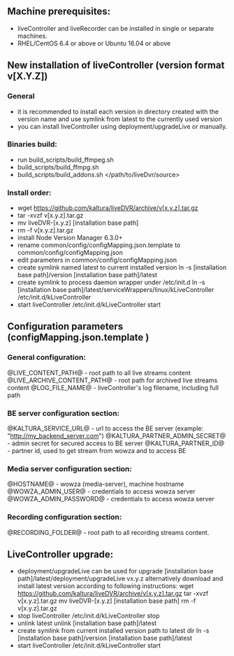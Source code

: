 ## Machine prerequisites: ##
- liveController and liveRecorder can be installed in single or separate machines.
- RHEL/CentOS 6.4 or above or Ubuntu 16.04 or above 

## New installation of liveController (version format v[X.Y.Z]) ##
### General ###
- it is recommended to install each version in directory created with the version name and use symlink from latest to the currently used version
- you can install liveController using deployment/upgradeLive or manually.

### Binaries build: ###
- run build_scripts/build_ffmpeg.sh 
- build_scripts/build_ffmpg.sh <ffmpeg build path> <ffmpeg version>
- build_scripts/build_addons.sh </path/to/liveDvr/source> <ffmpeg build path>

### Install order: ###
   * wget https://github.com/kaltura/liveDVR/archive/v[x.y.z].tar.gz
   * tar -xvzf v[x.y.z].tar.gz
   * mv liveDVR-[x.y.z] [installation base path]
   * rm -f v[x.y.z].tar.gz
   * install Node Version Manager 6.3.0+
   * rename common/config/configMapping.json.template to common/config/configMapping.json
   * edit parameters in common/config/configMapping.json
   * create symlink named latest to current installed version
   ln -s [installation base path]/version [installation base path]/latest
   * create symlink to process daemon wrapper under /etc/init.d
   ln -s [installation base path]/latest/serviceWrappers/linux/kLiveController /etc/init.d/kLiveController
   * start liveController
   /etc/init.d/kLiveController start


## Configuration parameters (configMapping.json.template ) ## 

### General configuration: ###
@LIVE_CONTENT_PATH@ - root path to all live streams content
@LIVE_ARCHIVE_CONTENT_PATH@ - root path for archived live streams content
@LOG_FILE_NAME@ - liveController's log filename, including full path
### BE server configuration section: ###
@KALTURA_SERVICE_URL@ - url to access the BE server (example:  "http://my_backend_server.com")
@KALTURA_PARTNER_ADMIN_SECRET@ - admin secret for secured access to BE server
@KALTURA_PARTNER_ID@ - partner id, used to get stream from wowza and to access BE
### Media server configuration section: ###
@HOSTNAME@ - wowza (media-server), machine hostname
@WOWZA_ADMIN_USER@ - credentials to access wowza server
@WOWZA_ADMIN_PASSWORD@ - credentials to access wowza server
### Recording configuration section: ###
@RECORDING_FOLDER@ - root path to all recording streams content.
   
   
## LiveController upgrade: ##
- deployment/upgradeLive can be used for upgrade
 [installation base path]/latest/deployment/upgradeLive vx.y.z
alternatively download and install latest version according to following instructions:
wget https://github.com/kaltura/liveDVR/archive/v[x.y.z].tar.gz
tar -xvzf v[x.y.z].tar.gz
mv liveDVR-[x.y.z] [installation base path]
rm -f v[x.y.z].tar.gz
- stop liveController
/etc/init.d/kLiveController stop
- unlink latest
unlink [installation base path]/latest
- create symlink from current installed version path to latest dir
ln -s [installation base path]/version [installation base path]/latest
- start liveController
/etc/init.d/kLiveController start



